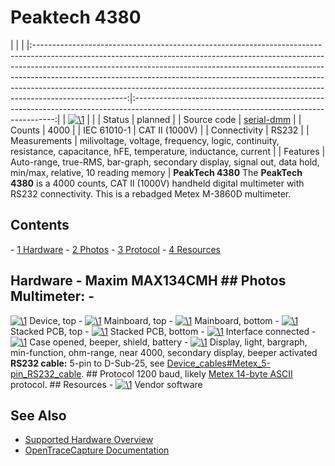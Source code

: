 # Peaktech 4380

| | | |:-----------------------------------------------------------------------------------------------------------------------------------------------------------------------------------------------------------------------------------------------------------------------------------------------------------------------------------------------------------------------------------------------------------------------------:|:----------------------------------------------------------------------------------------------------------------------------------------:| | [![\1](../../assets/hardware/general/\2)](./File:Peaktech_4380_mugshot.png.html) | | | Status | planned | | Source code | [serial-dmm](http://github.com/OpenTraceLab/?p=OpenTraceCapture.git;a=tree;f=src/hardware/serial-dmm) | | Counts | 4000 | | IEC 61010-1 | CAT II (1000V) | | Connectivity | RS232 | | Measurements | milivoltage, voltage, frequency, logic, continuity, resistance, capacitance, hFE, temperature, inductance, current | | Features | Auto-range, true-RMS, bar-graph, secondary display, signal out, data hold, min/max, relative, 10 reading memory | **PeakTech 4380** The **PeakTech 4380** is a 4000 counts, CAT II (1000V) handheld digital multimeter with RS232 connectivity. This is a rebadged Metex M-3860D multimeter. 
## Contents 
\- [1 Hardware](PeakTech_4380.html#Hardware) \- [2 Photos](PeakTech_4380.html#Photos) \- [3 Protocol](PeakTech_4380.html#Protocol) \- [4 Resources](PeakTech_4380.html#Resources) 
## Hardware \- Maxim MAX134CMH ## Photos **Multimeter**: \- 
[![\1](../../assets/hardware/general/\2)](./File:PeakTech_4380_full_front.png.html)
Device, top
\- 
[![\1](../../assets/hardware/general/\2)](./File:PeakTech_4380_mainboard.jpg.html)
Mainboard, top
\- 
[![\1](../../assets/hardware/general/\2)](./File:PeakTech_4380_mainboard_back.jpg.html)
Mainboard, bottom
\- 
[![\1](../../assets/hardware/general/\2)](./File:PeakTech_4380_PCB_stacked.jpg.html)
Stacked PCB, top
\- 
[![\1](../../assets/hardware/general/\2)](./File:PeakTech_4380_PCB_stacked_back.jpg.html)
Stacked PCB, bottom
\- 
[![\1](../../assets/hardware/general/\2)](./File:PeakTech_4380_Interface_connected.jpg.html)
Interface connected
\- 
[![\1](../../assets/hardware/general/\2)](./File:PeakTech_4380_open.jpg.html)
Case opened, beeper, shield, battery
\- 
[![\1](../../assets/hardware/general/\2)](./File:PeakTech_4380_Display.jpg.html)
Display, light, bargraph, min-function, ohm-range, near 4000, secondary display, beeper activated
**RS232 cable:** 5-pin to D-Sub-25, see [Device_cables#Metex_5-pin_RS232_cable](Device_cables.html#Metex_5-pin_RS232_cable "Device cables"). ## Protocol 1200 baud, likely [Metex 14-byte ASCII](Multimeter_ICs.html#Metex_14-byte_ASCII "Multimeter ICs") protocol. ## Resources \- 
[![\1](../../assets/hardware/general/\2)](./File:PeakTech_4380_software.jpg.html)
Vendor software

## See Also
- [Supported Hardware Overview](../supported-hardware.md)
- [OpenTraceCapture Documentation](../../opentracecapture/overview.md)
